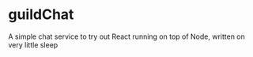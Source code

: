 guildChat
=========
A simple chat service to try out React running on top of Node, written on very little sleep
